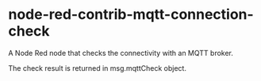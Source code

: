 # node-red-contrib-mqtt-connection-check

A Node Red node that checks the connectivity with an MQTT broker.

The check result is returned in msg.mqttCheck object.
